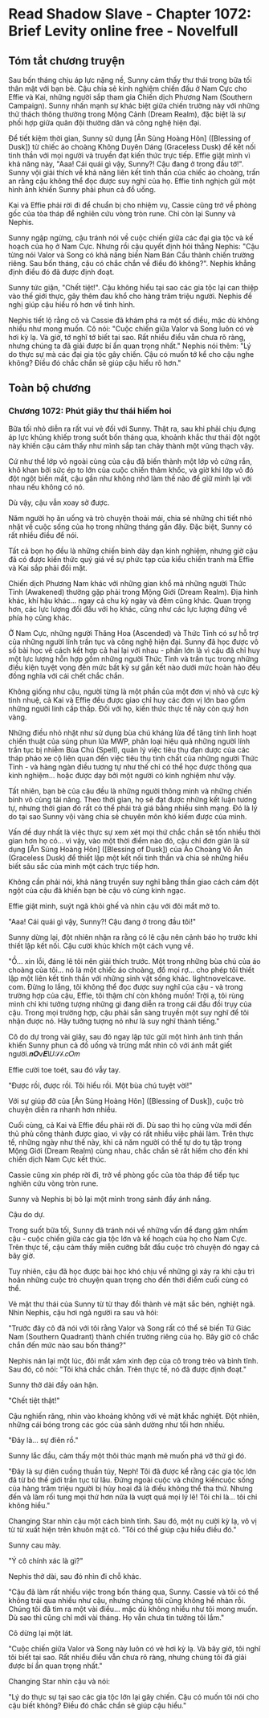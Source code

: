 # Read Shadow Slave - Chapter 1072: Brief Levity online free - Novelfull

## Tóm tắt chương truyện

Sau bốn tháng chịu áp lực nặng nề, Sunny cảm thấy thư thái trong bữa tối thân mật với bạn bè. Cậu chia sẻ kinh nghiệm chiến đấu ở Nam Cực cho Effie và Kai, những người sắp tham gia Chiến dịch Phương Nam (Southern Campaign). Sunny nhấn mạnh sự khác biệt giữa chiến trường này với những thử thách thông thường trong Mộng Cảnh (Dream Realm), đặc biệt là sự phối hợp giữa quân đội thường dân và công nghệ hiện đại.

Để tiết kiệm thời gian, Sunny sử dụng [Ân Sủng Hoàng Hôn] ([Blessing of Dusk]) từ chiếc áo choàng Không Duyên Dáng (Graceless Dusk) để kết nối tinh thần với mọi người và truyền đạt kiến thức trực tiếp. Effie giật mình vì khả năng này, "Aaa! Cái quái gì vậy, Sunny?! Cậu đang ở trong đầu tớ!". Sunny vội giải thích về khả năng liên kết tinh thần của chiếc áo choàng, trấn an rằng cậu không thể đọc được suy nghĩ của họ. Effie tinh nghịch gửi một hình ảnh khiến Sunny phải phun cả đồ uống.

Kai và Effie phải rời đi để chuẩn bị cho nhiệm vụ, Cassie cũng trở về phòng gốc của tòa tháp để nghiên cứu vòng tròn rune. Chỉ còn lại Sunny và Nephis.

Sunny ngập ngừng, cậu tránh nói về cuộc chiến giữa các đại gia tộc và kế hoạch của họ ở Nam Cực. Nhưng rồi cậu quyết định hỏi thẳng Nephis: "Cậu từng nói Valor và Song có khả năng biến Nam Bán Cầu thành chiến trường riêng. Sau bốn tháng, cậu có chắc chắn về điều đó không?". Nephis khẳng định điều đó đã được định đoạt.

Sunny tức giận, "Chết tiệt!". Cậu không hiểu tại sao các gia tộc lại can thiệp vào thế giới thực, gây thêm đau khổ cho hàng trăm triệu người. Nephis đề nghị giúp cậu hiểu rõ hơn về tình hình.

Nephis tiết lộ rằng cô và Cassie đã khám phá ra một số điều, mặc dù không nhiều như mong muốn. Cô nói: "Cuộc chiến giữa Valor và Song luôn có vẻ hơi kỳ lạ. Và giờ, tớ nghĩ tớ biết tại sao. Rất nhiều điều vẫn chưa rõ ràng, nhưng chúng ta đã giải được bí ẩn quan trọng nhất." Nephis nói thêm: "Lý do thực sự mà các đại gia tộc gây chiến. Cậu có muốn tớ kể cho cậu nghe không? Điều đó chắc chắn sẽ giúp cậu hiểu rõ hơn."

## Toàn bộ chương

### Chương 1072: Phút giây thư thái hiếm hoi

Bữa tối nhỏ diễn ra rất vui vẻ đối với Sunny. Thật ra, sau khi phải chịu đựng áp lực khủng khiếp trong suốt bốn tháng qua, khoảnh khắc thư thái đột ngột này khiến cậu cảm thấy như mình sắp tan chảy thành một vũng thạch vậy.

Cứ như thể lớp vỏ ngoài cùng của cậu đã biến thành một lớp vỏ cứng rắn, khô khan bởi sức ép to lớn của cuộc chiến thảm khốc, và giờ khi lớp vỏ đó đột ngột biến mất, cậu gần như không nhớ làm thế nào để giữ mình lại với nhau nếu không có nó.

Dù vậy, cậu vẫn xoay sở được.

Năm người họ ăn uống và trò chuyện thoải mái, chia sẻ những chi tiết nhỏ nhặt về cuộc sống của họ trong những tháng gần đây. Đặc biệt, Sunny có rất nhiều điều để nói.

Tất cả bọn họ đều là những chiến binh dày dạn kinh nghiệm, nhưng giờ cậu đã có được kiến thức quý giá về sự phức tạp của kiểu chiến tranh mà Effie và Kai sắp phải đối mặt.

Chiến dịch Phương Nam khác với những gian khổ mà những người Thức Tỉnh (Awakened) thường gặp phải trong Mộng Giới (Dream Realm). Địa hình khác, khí hậu khác... ngay cả chu kỳ ngày và đêm cũng khác. Quan trọng hơn, các lực lượng đối đầu với họ khác, cũng như các lực lượng đứng về phía họ cũng khác.

Ở Nam Cực, những người Thăng Hoa (Ascended) và Thức Tỉnh có sự hỗ trợ của những người lính trần tục và công nghệ hiện đại. Sunny đã học được vô số bài học về cách kết hợp cả hai lại với nhau - phần lớn là vì cậu đã chỉ huy một lực lượng hỗn hợp gồm những người Thức Tỉnh và trần tục trong những điều kiện tuyệt vọng đến mức bất kỳ sự gắn kết nào dưới mức hoàn hảo đều đồng nghĩa với cái chết chắc chắn.

Không giống như cậu, người từng là một phần của một đơn vị nhỏ và cực kỳ tinh nhuệ, cả Kai và Effie đều được giao chỉ huy các đơn vị lớn bao gồm những người lính cấp thấp. Đối với họ, kiến thức thực tế này còn quý hơn vàng.

Những điều nhỏ nhặt như sử dụng bùa chú kháng lửa để tăng tính linh hoạt chiến thuật của súng phun lửa MWP, phân loại hiệu quả những người lính trần tục bị nhiễm Bùa Chú (Spell), quản lý việc tiêu thụ đạn dược của các tháp pháo xe cộ liên quan đến việc tiêu thụ tinh chất của những người Thức Tỉnh - và hàng ngàn điều tương tự như thế chỉ có thể học được thông qua kinh nghiệm... hoặc được dạy bởi một người có kinh nghiệm như vậy.

Tất nhiên, bạn bè của cậu đều là những người thông minh và những chiến binh vô cùng tài năng. Theo thời gian, họ sẽ đạt được những kết luận tương tự, nhưng thời gian đó rất có thể phải trả giá bằng nhiều sinh mạng. Đó là lý do tại sao Sunny vội vàng chia sẻ chuyên môn khó kiếm được của mình.

Vấn đề duy nhất là việc thực sự xem xét mọi thứ chắc chắn sẽ tốn nhiều thời gian hơn họ có... vì vậy, vào một thời điểm nào đó, cậu chỉ đơn giản là sử dụng [Ân Sủng Hoàng Hôn] ([Blessing of Dusk]) của Áo Choàng Vô Ân (Graceless Dusk) để thiết lập một kết nối tinh thần và chia sẻ những hiểu biết sâu sắc của mình một cách trực tiếp hơn.

Không cần phải nói, khả năng truyền suy nghĩ bằng thần giao cách cảm đột ngột của cậu đã khiến bạn bè cậu vô cùng kinh ngạc.

Effie giật mình, suýt ngã khỏi ghế và nhìn cậu với đôi mắt mở to.

"Aaa! Cái quái gì vậy, Sunny?! Cậu đang ở trong đầu tôi!"

Sunny dừng lại, đột nhiên nhận ra rằng có lẽ cậu nên cảnh báo họ trước khi thiết lập kết nối. Cậu cười khúc khích một cách vụng về.

"Ồ... xin lỗi, đáng lẽ tôi nên giải thích trước. Một trong những bùa chú của áo choàng của tôi... nó là một chiếc áo choàng, đồ mọi rợ... cho phép tôi thiết lập một liên kết tinh thần với những sinh vật sống khác. 𝗅𝗂𝗀𝗁𝗍𝗇𝗈𝗏𝖾𝗅𝖼𝖺𝗏𝖾․𝖼𝗈𝗆. Đừng lo lắng, tôi không thể đọc được suy nghĩ của cậu - và trong trường hợp của cậu, Effie, tôi thậm chí còn không muốn! Trời ạ, tôi rùng mình chỉ khi tưởng tượng những gì đang diễn ra trong cái đầu đồi trụy của cậu. Trong mọi trường hợp, cậu phải sẵn sàng truyền một suy nghĩ để tôi nhận được nó. Hãy tưởng tượng nó như là suy nghĩ thành tiếng."

Cô do dự trong vài giây, sau đó ngay lập tức gửi một hình ảnh tinh thần khiến Sunny phun cả đồ uống và trừng mắt nhìn cô với ánh mắt giết người.𝒏𝑶𝗏𝑬𝗅𝑈𝒮𝒷.𝑐𝑂𝑚

Effie cười toe toét, sau đó vẫy tay.

"Được rồi, được rồi. Tôi hiểu rồi. Một bùa chú tuyệt vời!"

Với sự giúp đỡ của [Ân Sủng Hoàng Hôn] ([Blessing of Dusk]), cuộc trò chuyện diễn ra nhanh hơn nhiều.

Cuối cùng, cả Kai và Effie đều phải rời đi. Dù sao thì họ cũng vừa mới đến thủ phủ công thành được giao, vì vậy có rất nhiều việc phải làm. Trên thực tế, những ngày như thế này, khi cả năm người có thể tự do tụ tập trong Mộng Giới (Dream Realm) cùng nhau, chắc chắn sẽ rất hiếm cho đến khi chiến dịch Nam Cực kết thúc.

Cassie cũng xin phép rời đi, trở về phòng gốc của tòa tháp để tiếp tục nghiên cứu vòng tròn rune.

Sunny và Nephis bị bỏ lại một mình trong sảnh đầy ánh nắng.

Cậu do dự.

Trong suốt bữa tối, Sunny đã tránh nói về những vấn đề đang gặm nhấm cậu - cuộc chiến giữa các gia tộc lớn và kế hoạch của họ cho Nam Cực. Trên thực tế, cậu cảm thấy miễn cưỡng bắt đầu cuộc trò chuyện đó ngay cả bây giờ.

Tuy nhiên, cậu đã học được bài học khó chịu về những gì xảy ra khi cậu trì hoãn những cuộc trò chuyện quan trọng cho đến thời điểm cuối cùng có thể.

Vẻ mặt thư thái của Sunny từ từ thay đổi thành vẻ mặt sắc bén, nghiệt ngã. Nhìn Nephis, cậu hơi ngả người ra sau và hỏi:

"Trước đây cô đã nói với tôi rằng Valor và Song rất có thể sẽ biến Tứ Giác Nam (Southern Quadrant) thành chiến trường riêng của họ. Bây giờ cô chắc chắn đến mức nào sau bốn tháng?"

Nephis nán lại một lúc, đôi mắt xám xinh đẹp của cô trong trẻo và bình tĩnh. Sau đó, cô nói: "Tôi khá chắc chắn. Trên thực tế, nó đã được định đoạt."

Sunny thở dài đầy oán hận.

"Chết tiệt thật!"

Cậu nghiến răng, nhìn vào khoảng không với vẻ mặt khắc nghiệt. Đột nhiên, những cái bóng trong các góc của sảnh dường như tối hơn nhiều.

"Đây là... sự điên rồ."

Sunny lắc đầu, cảm thấy một thôi thúc mạnh mẽ muốn phá vỡ thứ gì đó.

"Đây là sự điên cuồng thuần túy, Neph! Tôi đã được kể rằng các gia tộc lớn đã từ bỏ thế giới trần tục từ lâu. Đứng ngoài cuộc và chứng kiến ​​cuộc sống của hàng trăm triệu người bị hủy hoại đã là điều không thể tha thứ. Nhưng đến và làm rối tung mọi thứ hơn nữa là vượt quá mọi lý lẽ! Tôi chỉ là... tôi chỉ không hiểu."

Changing Star nhìn cậu một cách bình tĩnh. Sau đó, một nụ cười kỳ lạ, vô vị từ từ xuất hiện trên khuôn mặt cô. "Tôi có thể giúp cậu hiểu điều đó."

Sunny cau mày.

"Ý cô chính xác là gì?"

Nephis thở dài, sau đó nhìn đi chỗ khác.

"Cậu đã làm rất nhiều việc trong bốn tháng qua, Sunny. Cassie và tôi có thể không trải qua nhiều như cậu, nhưng chúng tôi cũng không hề nhàn rỗi. Chúng tôi đã tìm ra một vài điều... mặc dù không nhiều như tôi mong muốn. Dù sao thì cũng chỉ mới vài tháng. Họ vẫn chưa tin tưởng tôi lắm."

Cô dừng lại một lát.

"Cuộc chiến giữa Valor và Song này luôn có vẻ hơi kỳ lạ. Và bây giờ, tôi nghĩ tôi biết tại sao. Rất nhiều điều vẫn chưa rõ ràng, nhưng chúng tôi đã giải được bí ẩn quan trọng nhất."

Changing Star nhìn cậu và nói:

"Lý do thực sự tại sao các gia tộc lớn lại gây chiến. Cậu có muốn tôi nói cho cậu biết không? Điều đó chắc chắn sẽ giúp cậu hiểu."